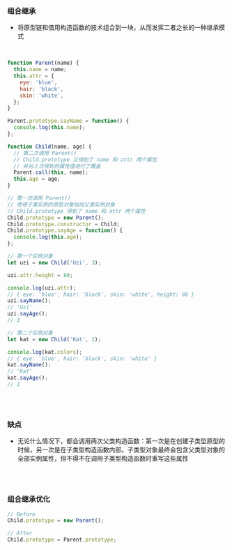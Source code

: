 ### 组合继承

- 将原型链和借用构造函数的技术组合到一块，从而发挥二者之长的一种继承模式

<br>

```javascript
function Parent(name) {
  this.name = name;
  this.attr = {
    eye: 'blue',
    hair: 'black',
    skin: 'white',
  };
}

Parent.prototype.sayName = function() {
  console.log(this.name);
};

function Child(name, age) {
  // 第二次调用 Parent()
  // Child.prototype 又得到了 name 和 attr 两个属性
  // 并对上次得到的属性值进行了覆盖
  Parent.call(this, name);
  this.age = age;
}

// 第一次调用 Parent()
// 使得子类实例的原型对象指向父类实例对象
// Child.prototype 得到了 name 和 attr 两个属性
Child.prototype = new Parent();
Child.prototype.constructor = Child;
Child.prototype.sayAge = function() {
  console.log(this.age);
};

// 第一个实例对象
let uzi = new Child('Uzi', 3);

uzi.attr.height = 80;

console.log(uzi.attr);
// { eye: 'blue', hair: 'black', skin: 'white', height: 80 }
uzi.sayName();
// 'Uzi'
uzi.sayAge();
// 3

// 第二个实例对象
let kat = new Child('Kat', 1);

console.log(kat.colors);
// { eye: 'blue', hair: 'black', skin: 'white' }
kat.sayName();
// 'Kat'
kat.sayAge();
// 1
```


<br>

<br>

### 缺点

- 无论什么情况下，都会调用两次父类构造函数：第一次是在创建子类型原型的时候，另一次是在子类型构造函数内部。子类型对象最终会包含父类型对象的全部实例属性，但不得不在调用子类型构造函数时重写这些属性


<br>

<br>

### 组合继承优化

```javascript
// Before
Child.prototype = new Parent();

// After
Child.prototype = Parent.prototype;
```